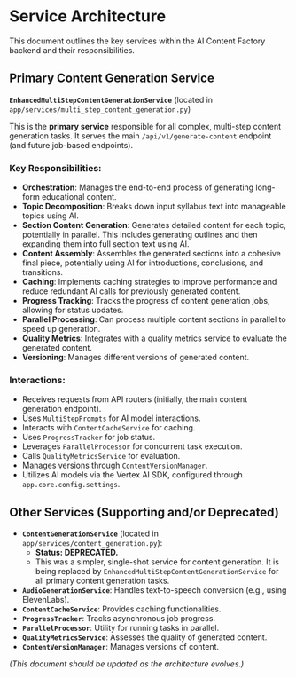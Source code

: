 # Service Architecture

This document outlines the key services within the AI Content Factory backend and their responsibilities.

## Primary Content Generation Service

**`EnhancedMultiStepContentGenerationService`** (located in `app/services/multi_step_content_generation.py`)

This is the **primary service** responsible for all complex, multi-step content generation tasks. It serves the main `/api/v1/generate-content` endpoint (and future job-based endpoints).

### Key Responsibilities:

*   **Orchestration**: Manages the end-to-end process of generating long-form educational content.
*   **Topic Decomposition**: Breaks down input syllabus text into manageable topics using AI.
*   **Section Content Generation**: Generates detailed content for each topic, potentially in parallel. This includes generating outlines and then expanding them into full section text using AI.
*   **Content Assembly**: Assembles the generated sections into a cohesive final piece, potentially using AI for introductions, conclusions, and transitions.
*   **Caching**: Implements caching strategies to improve performance and reduce redundant AI calls for previously generated content.
*   **Progress Tracking**: Tracks the progress of content generation jobs, allowing for status updates.
*   **Parallel Processing**: Can process multiple content sections in parallel to speed up generation.
*   **Quality Metrics**: Integrates with a quality metrics service to evaluate the generated content.
*   **Versioning**: Manages different versions of generated content.

### Interactions:

*   Receives requests from API routers (initially, the main content generation endpoint).
*   Uses `MultiStepPrompts` for AI model interactions.
*   Interacts with `ContentCacheService` for caching.
*   Uses `ProgressTracker` for job status.
*   Leverages `ParallelProcessor` for concurrent task execution.
*   Calls `QualityMetricsService` for evaluation.
*   Manages versions through `ContentVersionManager`.
*   Utilizes AI models via the Vertex AI SDK, configured through `app.core.config.settings`.

## Other Services (Supporting and/or Deprecated)

*   **`ContentGenerationService`** (located in `app/services/content_generation.py`):
    *   **Status: DEPRECATED.**
    *   This was a simpler, single-shot service for content generation. It is being replaced by `EnhancedMultiStepContentGenerationService` for all primary content generation tasks.
*   **`AudioGenerationService`**: Handles text-to-speech conversion (e.g., using ElevenLabs).
*   **`ContentCacheService`**: Provides caching functionalities.
*   **`ProgressTracker`**: Tracks asynchronous job progress.
*   **`ParallelProcessor`**: Utility for running tasks in parallel.
*   **`QualityMetricsService`**: Assesses the quality of generated content.
*   **`ContentVersionManager`**: Manages versions of content.

*(This document should be updated as the architecture evolves.)*
